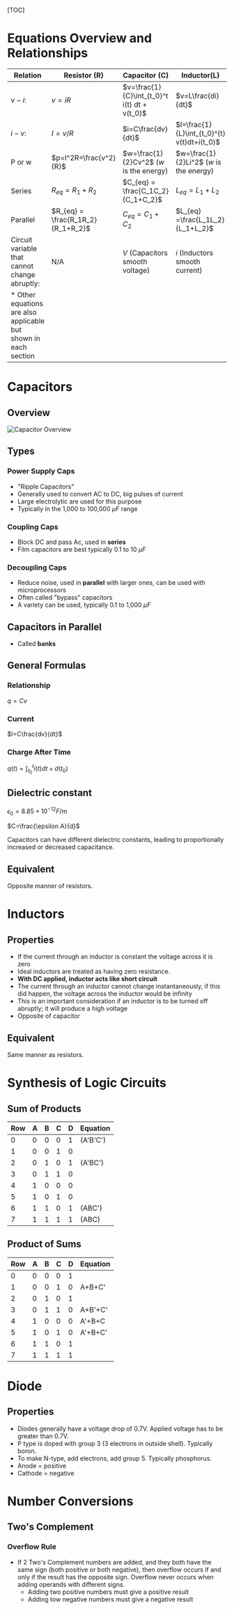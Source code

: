 [TOC]

# Equations Overview and Relationships

| Relation                                                     | Resistor (R)                      | Capacitor (C)                                | Inductor(L)                                 |
| ------------------------------------------------------------ | --------------------------------- | -------------------------------------------- | ------------------------------------------- |
| $v-i$:                                                       | $v=iR$                            | $v=\frac{1}{C}\int_{t_0}^t i(t) dt + v(t_0)$ | $v=L\frac{di}{dt}$                          |
| $i-v:$                                                       | $I=v/R$                           | $i=C\frac{dv}{dt}$                           | $I=\frac{1}{L}\int_{t_0}^{t} v(t)dt+i(t_0)$ |
| P or w                                                       | $p=I^2R=\frac{v^2}{R}$            | $w=\frac{1}{2}Cv^2$ ($w$ is the energy)      | $w=\frac{1}{2}Li^2$ ($w$ is the energy)     |
| Series                                                       | $R_{eq}=R_1+R_2$                  | $C_{eq} = \frac{C_1C_2}{C_1+C_2}$            | $L_{eq} = L_1+L_2$                          |
| Parallel                                                     | $R_{eq} = \frac{R_1R_2}{R_1+R_2}$ | $C_{eq} = C_1+C_2$                           | $L_{eq} =\frac{L_1L_2}{L_1+L_2}$            |
| Circuit variable that cannot change abruptly:                | N/A                               | $V$  (Capacitors smooth voltage)             | $i$ (Inductors smooth current)              |
| * Other equations are also applicable but shown in each section |                                   |                                              |                                             |

# Capacitors

## Overview

![Capacitor Overview](http://emersondove.com/notes/ECE%201004%20-%20Intro%20to%20ECE/Images/Capacitor_Overview.png)

## Types

### Power Supply Caps

- "Ripple Capacitors"
- Generally used to convert AC to DC, big pulses of current
- Large electrolytic are used for this purpose
- Typically in the 1,000 to 100,000 $\mu F$ range

### Coupling Caps

- Block DC and pass Ac, used in **series**
- Film capacitors are best typically 0.1 to 10 $\mu F$

### Decoupling Caps

- Reduce noise, used in **parallel** with larger ones, can be used with microprocessors
- Often called "bypass" capacitors
- A variety can be used, typically 0.1 to 1,000 $\mu F$

## Capacitors in Parallel

- Called **banks**

## General Formulas

### Relationship

$q=Cv$

### Current

$I=C\frac{dv}{dt}$

### Charge After Time

$q(t) = \int_{t_0}^t i(t)dt + d(t_0)$

## Dielectric constant

$\epsilon_0 = 8.85 \times 10^{-12} F/m$

$C=\frac{\epsilon A}{d}$

Capacitors can have different dielectric constants, leading to proportionally increased or decreased capacitance.

## Equivalent

Opposite manner of resistors.

# Inductors

## Properties

- If the current through an inductor is constant the voltage across it is zero
- Ideal inductors are treated as having zero resistance.
- **With DC applied, inductor acts like short circuit**
- The current through an inductor cannot change instantaneously, if this did happen, the voltage across the inductor would be infinity 
- This is an important consideration if an inductor is to be turned off abruptly; it will produce a high voltage
- Opposite of capacitor

## Equivalent

Same manner as resistors.

# Synthesis of Logic Circuits

## Sum of Products

| Row  | A    | B    | C    | D    | Equation |
| ---- | ---- | ---- | ---- | ---- | -------- |
| 0    | 0    | 0    | 0    | 1    | (A'B'C') |
| 1    | 0    | 0    | 1    | 0    |          |
| 2    | 0    | 1    | 0    | 1    | (A'BC')  |
| 3    | 0    | 1    | 1    | 0    |          |
| 4    | 1    | 0    | 0    | 0    |          |
| 5    | 1    | 0    | 1    | 0    |          |
| 6    | 1    | 1    | 0    | 1    | (ABC')   |
| 7    | 1    | 1    | 1    | 1    | (ABC)    |

## Product of Sums

| Row  | A    | B    | C    | D    | Equation |
| ---- | ---- | ---- | ---- | ---- | -------- |
| 0    | 0    | 0    | 0    | 1    |          |
| 1    | 0    | 0    | 1    | 0    | A+B+C'   |
| 2    | 0    | 1    | 0    | 1    |          |
| 3    | 0    | 1    | 1    | 0    | A+B'+C'  |
| 4    | 1    | 0    | 0    | 0    | A'+B+C   |
| 5    | 1    | 0    | 1    | 0    | A'+B+C'  |
| 6    | 1    | 1    | 0    | 1    |          |
| 7    | 1    | 1    | 1    | 1    |          |

# Diode

## Properties

- Diodes generally have a voltage drop of 0.7V. Applied voltage has to be greater than 0.7V.
- P type is doped with group 3 (3 electrons in outside shell). Typically boron.
- To make N-type, add electrons, add group 5. Typically phosphorus.
- Anode = positive
- Cathode = negative

# Number Conversions

## Two's Complement

### Overflow Rule

- If 2 Two's Complement numbers are added, and they both have the same sign (both positive or both negative), then overflow occurs if and only if the result has the opposite sign. Overflow never occurs when adding operands with different signs.
  - Adding two positive numbers must give a positive result
  - Adding tow negative numbers must give a negative result

